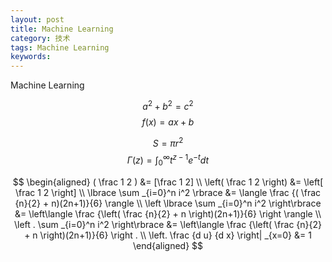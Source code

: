 ```yaml
---
layout: post
title: Machine Learning
category: 技术
tags: Machine Learning
keywords:
---
```


Machine Learning


$$a^2 + b^2 = c^2$$
$$f(x) = ax + b$$

$$S = \pi r ^2$$
$$
\Gamma(z) =
\int _0 ^\infty t ^{z-1} e ^{-t} d t
$$

$$
\begin{aligned}
( \frac 1 2 ) &= [\frac 1 2] \\
\left( \frac 1 2 \right) &= \left[ \frac 1 2 \right] \\
\lbrace \sum _{i=0}^n i^2 \rbrace &= \langle \frac {( \frac {n}{2} + n)(2n+1)}{6} \rangle \\
\left \lbrace \sum _{i=0}^n i^2 \right\rbrace &= \left\langle \frac {\left( \frac {n}{2} + n \right)(2n+1)}{6} \right \rangle \\
\left . \sum _{i=0}^n i^2 \right\rbrace &= \left\langle \frac {\left( \frac {n}{2} + n \right)(2n+1)}{6} \right . \\
\left. \frac {d u} {d x} \right| _{x=0} &= 1
\end{aligned}
$$
